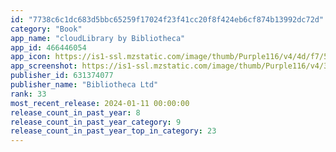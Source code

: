 ```yaml
---
id: "7738c6c1dc683d5bbc65259f17024f23f41cc20f8f424eb6cf874b13992dc72d"
category: "Book"
app_name: "cloudLibrary by Bibliotheca"
app_id: 466446054
app_icon: https://is1-ssl.mzstatic.com/image/thumb/Purple116/v4/4d/f7/55/4df755d4-9509-2a7b-0c38-2bbc06ea33e9/AppIcon-0-1x_U007emarketing-0-7-0-0-85-220-0.jpeg/1024x1024bb.png
app_screenshot: https://is1-ssl.mzstatic.com/image/thumb/Purple116/v4/3d/0c/a4/3d0ca440-0056-95de-b418-9ccb3b331f13/mzl.widveljc.png/1242x2688bb.png
publisher_id: 631374077
publisher_name: "Bibliotheca Ltd"
rank: 33
most_recent_release: 2024-01-11 00:00:00
release_count_in_past_year: 8
release_count_in_past_year_category: 9
release_count_in_past_year_top_in_category: 23
---
```

